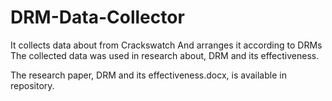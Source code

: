 # DRM-Data-Collector
It collects data about from Crackswatch And arranges it according to DRMs
The collected data was used in research about, DRM and its effectiveness.

The research paper, DRM and its effectiveness.docx, is available in repository.


